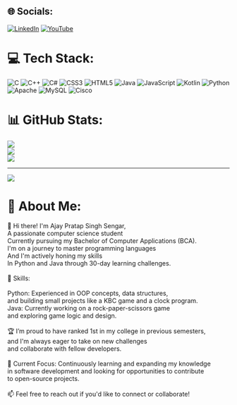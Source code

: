 


## 🌐 Socials:
[![LinkedIn](https://img.shields.io/badge/LinkedIn-%230077B5.svg?logo=linkedin&logoColor=white)](ajaypratapsinghsengar) [![YouTube](https://img.shields.io/badge/YouTube-%23FF0000.svg?logo=YouTube&logoColor=white)](@https://www.youtube.com/@FromScratchxt) 

# 💻 Tech Stack:
![C](https://img.shields.io/badge/c-%2300599C.svg?style=for-the-badge&logo=c&logoColor=white) ![C++](https://img.shields.io/badge/c++-%2300599C.svg?style=for-the-badge&logo=c%2B%2B&logoColor=white) ![C#](https://img.shields.io/badge/c%23-%23239120.svg?style=for-the-badge&logo=csharp&logoColor=white) ![CSS3](https://img.shields.io/badge/css3-%231572B6.svg?style=for-the-badge&logo=css3&logoColor=white) ![HTML5](https://img.shields.io/badge/html5-%23E34F26.svg?style=for-the-badge&logo=html5&logoColor=white) ![Java](https://img.shields.io/badge/java-%23ED8B00.svg?style=for-the-badge&logo=openjdk&logoColor=white) ![JavaScript](https://img.shields.io/badge/javascript-%23323330.svg?style=for-the-badge&logo=javascript&logoColor=%23F7DF1E) ![Kotlin](https://img.shields.io/badge/kotlin-%237F52FF.svg?style=for-the-badge&logo=kotlin&logoColor=white) ![Python](https://img.shields.io/badge/python-3670A0?style=for-the-badge&logo=python&logoColor=ffdd54) ![Apache](https://img.shields.io/badge/apache-%23D42029.svg?style=for-the-badge&logo=apache&logoColor=white) ![MySQL](https://img.shields.io/badge/mysql-4479A1.svg?style=for-the-badge&logo=mysql&logoColor=white) ![Cisco](https://img.shields.io/badge/cisco-%23049fd9.svg?style=for-the-badge&logo=cisco&logoColor=black)
# 📊 GitHub Stats:
![](https://github-readme-stats.vercel.app/api?username=ajaysengar2005&theme=radical&hide_border=false&include_all_commits=true&count_private=true)<br/>
![](https://github-readme-streak-stats.herokuapp.com/?user=ajaysengar2005&theme=radical&hide_border=false)<br/>
![](https://github-readme-stats.vercel.app/api/top-langs/?username=ajaysengar2005&theme=radical&hide_border=false&include_all_commits=true&count_private=true&layout=compact)

---
[![](https://visitcount.itsvg.in/api?id=ajaysengar2005&icon=0&color=0)](https://visitcount.itsvg.in)

# 💫 About Me:
👋 Hi there! I'm Ajay Pratap Singh Sengar,<br>A passionate computer science student<br>Currently pursuing my Bachelor of Computer Applications (BCA).<br>I'm on a journey to master programming languages<br>And I'm actively honing my skills<br>In Python and Java through 30-day learning challenges.<br><br>🚀 Skills:<br><br>Python: Experienced in OOP concepts, data structures,<br>and building small projects like a KBC game and a clock program.<br>Java: Currently working on a rock-paper-scissors game <br>and exploring game logic and design.<br><br>🏆 I’m proud to have ranked 1st in my college in previous semesters,<br>and I'm always eager to take on new challenges<br>and collaborate with fellow developers.<br><br>🌱 Current Focus: Continuously learning and expanding my knowledge<br>in software development and looking for opportunities to contribute <br>to open-source projects.<br><br>📫 Feel free to reach out if you'd like to connect or collaborate!
<!-- Proudly created with GPRM ( https://gprm.itsvg.in ) -->

